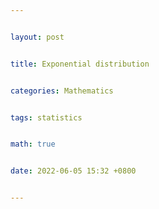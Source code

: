 ```yaml
---


layout: post


title: Exponential distribution


categories: Mathematics


tags: statistics


math: true


date: 2022-06-05 15:32 +0800


---
```

